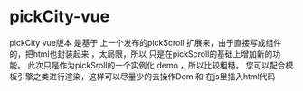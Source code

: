 # pickCity-vue 
pickCity vue版本
是基于 上一个发布的pickScroll 扩展来，由于直接写成组件的，把html也封装起来 ，太局限，所以  只是在pickScroll的基础上增加新的功能。
此次只是作为pickSroll的一个实例化 demo ，所以比较粗糙。
您可以配合模板引擎之类进行渲染，这样可以尽量少的去操作Dom 和 在js里插入html代码
